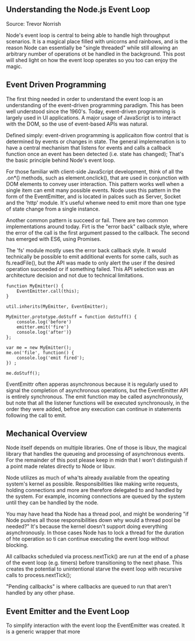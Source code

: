 ## Understanding the Node.js Event Loop
Source: Trevor Norrish

Node's event loop is central to being able to handle high throughput scenarios. It is a magical place filled with unicorns and rainbows, and is the reason Node can essentially be
"single threaded" while still allowing an arbitrary number of operations ot be handled in the background. This post will shed light on how the event loop operates so you
too can enjoy the magic.

## Event Driven Programming
The first thing needed in order to understand the event loop is an understanding of the event-driven programming
paradigm. This has been well understood since the 1960's. Today, event-driven programming is largely used in UI applications.
A major usage of JavaScript is to interact with the DOM, so the use of event-based APIs was natural.

Defined simply: event-driven programming is applicaiton flow control that is determined by events or changes in state.
The general implemenation is to have a central mechanism that listens for events and calls a callback function once an event has been detected (i.e. state has changed);
 That's the basic principle behind Node's event loop.

For those familiar with client-side JavaScript development, think of all the .on*() methods, such as element.onclick(), that are used in conjunction
with DOM elements to convey user interaction. This pattern works well when a single item can emit many possible events. Node uses this pattern in the form of the EventEmitter,
and is located in palces such as Server, Socket and the 'http' module. It's useful whenwe need to emit more than one type of state change from a single instance.

Another common pattern is succeed or fail. There are two common implementations around today. Firt is the "error back" callback style, where the error of the call is the first argument passed to the callback.
The second has emerged with ES6, using Promises.

The 'fs' module mostly uses the error back callback style. It would technically be possible to emit additional events
for some calls, such as fs.readFile(), but the API was made to only alert the user if the desired operation succeeded or if something failed.
This API selection was an architecture decision and not due to technical limitations.
```
function MyEmitter() {
    EventEmitter.call(this);
}

util.inherits(MyEmitter, EventEmitter);

MyEmitter.prototype.doStuff = function doStuff() {
    console.log('before')
    emitter.emit('fire')
    console.log('after')}
};

var me = new MyEmitter();
me.on('file', function() {
    console.log('emit fired');
}) ;

me.doStuff();
```
EventEmittr often apperas asynchronous because it is regularly used to signal the completion of asynchronous operations, but the EventEmitter
API is entirely synchronous. The emit function may be called asynchronously, but note that all the listener functions will be executed synchronously, in the order they were added,
befroe any execution can continue in statements following the call to emit.

## Mechanical Overview
Node itself depends on multiple libraries. One of those is libuv, the magical library that handles the queueing and processing of asynchronous
events. For the remainder of this post please keep in midn that I won't distinguish if a point made relates directly to Node or libuv.

Node utilizes as much of wha'ts already available from the opeating system's kernel as possible. Responsibilities like
 making write requests, holding connections and more are therefore delegated to and handled by the system.
 For example, incoming connections are queued by the system until they can be handled by the node.

 You may have head tha Node has a thread pool, and might be wondering "if Node pushes all those responsibilities down
 why would a thread pool be needed?" It's because the kernel doesn't support doing everything asynchronously.
 In those cases Node has to lock a thread for the duration of hte operation so ti can continue executing the event loop without blocking.

 All callbacks scheduled via process.nextTick() are run at the end of a phase of the event loop (e.g. timers) before
 transitioning to the next phase. This creates the potential to unintentional starve the event loop with recursive calls to process.nextTick();

  "Pending callbacks" is where callbacks are queued to run that aren't handled by any other phase.

 ## Event Emitter and the Event Loop
 To simplify interaction with the event loop the EventEmitter was created. It is a generic wrapper that more

